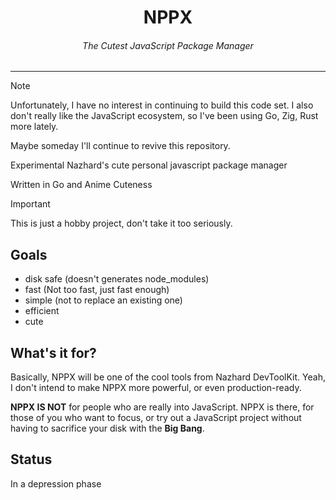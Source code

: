 <div align=center>

# NPPX
###### The Cutest JavaScript Package Manager

</div>

---

> [!NOTE]
> Unfortunately, I have no interest in continuing to build this code set. I also don't really like the JavaScript ecosystem, so I've been using Go, Zig, Rust more lately. 
> 
> Maybe someday I'll continue to revive this repository.

Experimental Nazhard's cute personal javascript package manager

Written in Go and Anime Cuteness

> [!IMPORTANT]
> This is just a hobby project, don't take it too seriously.

## Goals

- disk safe (doesn't generates node_modules)
- fast (Not too fast, just fast enough)
- simple (not to replace an existing one)
- efficient
- cute

## What's it for?

Basically, NPPX will be one of the cool tools from Nazhard DevToolKit. Yeah, I don't intend to make NPPX more powerful, or even production-ready.

**NPPX IS NOT** for people who are really into JavaScript. NPPX is there, for those of you who want to focus, or try out a JavaScript project without having to sacrifice your disk with the **Big Bang**.

## Status

In a depression phase
